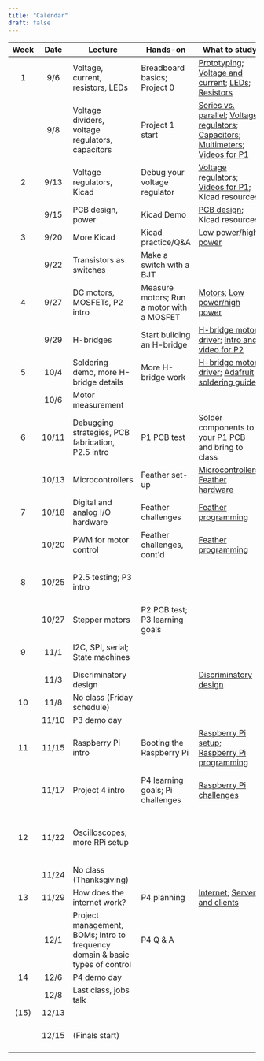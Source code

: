 ```yaml
---
title: "Calendar"
draft: false
---
```



| Week | Date  | Lecture                                    | Hands-on                      | What to study                                                            | Due dates                                                     |
|:----:|:-----:|--------------------------------------------|-------------------------------|--------------------------------------------------------------------------|---------------------------------------------------------------|
|  1   | 9/6   | Voltage, current, resistors, LEDs    | Breadboard basics; Project 0             | [Prototyping](http://andnowforelectronics.com/notes/prototyping/); [Voltage and current](http://andnowforelectronics.com/notes/voltage-and-current/); [LEDs](http://andnowforelectronics.com/notes/leds/); [Resistors](http://andnowforelectronics.com/notes/resistors/)    |          |
|      | 9/8   | Voltage dividers, voltage regulators, capacitors    | Project 1 start             |  [Series vs. parallel](http://andnowforelectronics.com/notes/series-vs-parallel/); [Voltage regulators](http://andnowforelectronics.com/notes/voltage-regulation/); [Capacitors](http://andnowforelectronics.com/notes/capacitors/); [Multimeters](http://andnowforelectronics.com/notes/multimeter/); [Videos for P1](http://andnowforelectronics.com/notes/demo-videos/#videos-for-project-1)    | [P0](http://andnowforelectronics.com/logistics/projects/#project-0-power-an-led-with-wall-power-through-our-dc-power-supply-control-it-with-a-push-button) |
|  2   | 9/13  | Voltage regulators, Kicad |  Debug your voltage regulator   | [Voltage regulators](http://andnowforelectronics.com/notes/voltage-regulation/); [Videos for P1](http://andnowforelectronics.com/notes/demo-videos/#videos-for-project-1); Kicad resources  | [P1   proto](http://andnowforelectronics.com/logistics/projects/#project-1-build-a-breadboard-power-supply)     |
|      | 9/15  | PCB design, power                     | Kicad Demo    | [PCB design](http://andnowforelectronics.com/notes/pcb/); Kicad resources    |  |
|  3   | 9/20  | More Kicad                     | Kicad practice/Q&A       | [Low power/high power](http://andnowforelectronics.com/notes/low-power-high-power/) |         |
|      | 9/22  | Transistors as switches      |  Make a switch with a BJT    |                              |[P1 PCB](http://andnowforelectronics.com/logistics/projects/#project-1-build-a-breadboard-power-supply)|
|  4   | 9/27  | DC motors, MOSFETs, P2 intro             | Measure motors; Run a motor with a MOSFET                | [Motors](http://andnowforelectronics.com/notes/motors/); [Low power/high power](http://andnowforelectronics.com/notes/low-power-high-power/)                  |                                                               |
|      | 9/29  | H-bridges                                  | Start building an H-bridge    | [H-bridge motor driver](http://andnowforelectronics.com/notes/h-bridge/); [Intro and video for P2](http://andnowforelectronics.com/logistics/projects/#project-2-build-an-h-bridge-motor-controller) |                                                               |
|  5   | 10/4  | Soldering demo, more H-bridge details     | More H-bridge work            |    [H-bridge motor driver](http://andnowforelectronics.com/notes/h-bridge/); [Adafruit soldering guide](https://learn.adafruit.com/adafruit-guide-excellent-soldering/making-a-good-solder-joint)                                                                      |                                                       |
|      | 10/6  | Motor measurement    |                               |                                                                          |[P2 proto](http://andnowforelectronics.com/logistics/projects/#project-2-build-an-h-bridge-motor-controller)|
|  6   | 10/11 | Debugging strategies, PCB fabrication, P2.5 intro       | P1 PCB test             |    Solder components to your P1 PCB and bring to class                                                                     |      |
|      | 10/13 | Microcontrollers     | Feather set-up    | [Microcontrollers](http://andnowforelectronics.com/notes/microcontrollers/); [Feather hardware](http://andnowforelectronics.com/notes/feather-rp2040-hardware/)     |[P2 PCB](http://andnowforelectronics.com/logistics/projects/#project-2-build-an-h-bridge-motor-controller) |
|  7   | 10/18 | Digital and analog I/O hardware            | Feather challenges    |    [Feather programming](http://andnowforelectronics.com/notes/feather-programming/)                                                                      |                                                               |
|      | 10/20 |  PWM for motor control                   | Feather challenges, cont'd       | [Feather programming](http://andnowforelectronics.com/notes/feather-programming/)   |       |
|  8   | 10/25 | P2.5 testing; P3 intro                   |                               |                                        |   [P2.5 - Due at noon in class](http://andnowforelectronics.com/logistics/projects/#project-25-create-a-secure-motor-attachment)                                                   |
|      | 10/27 | Stepper motors                  | P2 PCB test; P3 learning goals              |                                                                          |                                                               |
|  9   | 11/1  | I2C, SPI, serial; State machines                      |                     |                                                                          | [P3 proto due in class](http://andnowforelectronics.com/logistics/projects/#project-3-build-an-electromechanical-game)                                                      |
|      | 11/3  | Discriminatory design                           |                               |  [Discriminatory design](http://andnowforelectronics.com/notes/discriminatory-design/)                                                                        |    [Pre-class reading](https://canvas.tufts.edu/courses/40094/assignments/287435)                                                           |
|  10  | 11/8  | No class (Friday schedule)                 |                               |                                                                          |                                                               |
|      | 11/10 | P3 demo day                  |                               |                                                                          | [P3 final](http://andnowforelectronics.com/logistics/projects/#project-3-build-an-electromechanical-game) |
|  11  | 11/15 | Raspberry Pi intro                   |  Booting the Raspberry Pi        |  [Raspberry Pi setup](http://andnowforelectronics.com/notes/pi-setup/); [Raspberry Pi programming](http://andnowforelectronics.com/notes/pi-programming/)                                                                         |                                                      |
|      | 11/17 | Project 4 intro                          | P4 learning goals; Pi challenges |  [Raspberry Pi challenges](http://andnowforelectronics.com/notes/pi-challenges/)     |    Raspberry Pi setup check on Canvas         |
|  12  | 11/22 | Oscilloscopes; more RPi setup               |                               |                                                                          |[P4 partners (if choosing your own)](http://andnowforelectronics.com/logistics/projects)  |
|      | 11/24 | No class (Thanksgiving)                    |                               |                                                                          |                                                               |
|  13  | 11/29 | How does the internet work?               |   P4 planning              |  [Internet](http://andnowforelectronics.com/notes/internet/); [Servers and clients](http://andnowforelectronics.com/notes/servers/)                                                                        |                                                               |
|      | 12/1  | Project management, BOMs; Intro to frequency domain & basic types of control  |    P4 Q & A        |                                                                          |                                                               |
|  14  | 12/6  | P4 demo day                 |                               |                                                                          |   [P4 final](http://andnowforelectronics.com/logistics/projects)       |
|      | 12/8  | Last class, jobs talk                      |                               |                                           |         |
| (15) | 12/13 |                                   |                               |                                              |                                       |
|    | 12/15 |   (Finals start)        |                               |                                                                          |[P5 showcase, 12-2pm](http://andnowforelectronics.com/logistics/projects)|
